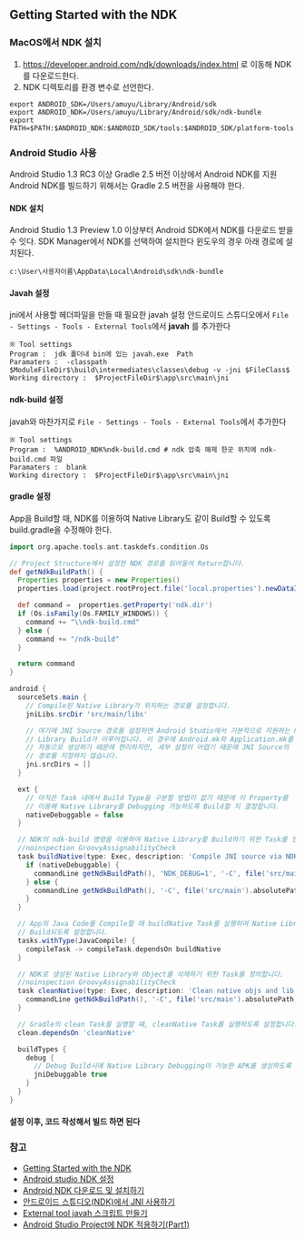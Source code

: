 ## Getting Started with the NDK
### MacOS에서 NDK 설치
1. https://developer.android.com/ndk/downloads/index.html 로 이동해 NDK를 다운로드한다.
2. NDK 디렉토리를 환경 변수로 선언한다.
```
export ANDROID_SDK=/Users/amuyu/Library/Android/sdk
export ANDROID_NDK=/Users/amuyu/Library/Android/sdk/ndk-bundle
export PATH=$PATH:$ANDROID_NDK:$ANDROID_SDK/tools:$ANDROID_SDK/platform-tools
```

### Android Studio 사용
Android Studio 1.3 RC3 이상 Gradle 2.5 버전 이상에서 Android NDK를 지원
Android NDK를 빌드하기 위해서는 Gradle 2.5 버전을 사용해야 한다.
#### NDK 설치
Android Studio 1.3 Preview 1.0 이상부터 Android SDK에서 NDK를 다운로드 받을 수 잇다. SDK Manager에서 NDK를 선택하여 설치한다
윈도우의 경우 아래 경로에 설치된다.
```
c:\User\사용자이름\AppData\Local\Android\sdk\ndk-bundle
```
#### Javah 설정
jni에서 사용할 헤더파일을 만들 때 필요한 javah 설정
안드로이드 스튜디오에서 `File - Settings - Tools - External Tools`에서 **javah** 를 추가한다  

```
※ Tool settings
Program :  jdk 폴더내 bin에 있는 javah.exe  Path
Paramaters :  -classpath $ModuleFileDir$\build\intermediates\classes\debug -v -jni $FileClass$
Working directory :  $ProjectFileDir$\app\src\main\jni
```
#### ndk-build 설정
javah와 마찬가지로 `File - Settings - Tools - External Tools`에서 추가한다
```
※ Tool settings
Program :  %ANDROID_NDK%ndk-build.cmd # ndk 압축 해제 한곳 위치에 ndk-build.cmd 파일
Paramaters :  blank
Working directory :  $ProjectFileDir$\app\src\main\jni
```
#### gradle 설정
App을 Build할 때, NDK를 이용하여 Native Library도 같이 Build할 수 있도록 build.gradle을 수정해야 한다.
```gradle
import org.apache.tools.ant.taskdefs.condition.Os

// Project Structure에서 설정한 NDK 경로를 읽어들여 Return합니다.
def getNdkBuildPath() {
  Properties properties = new Properties()
  properties.load(project.rootProject.file('local.properties').newDataInputStream())

  def command =  properties.getProperty('ndk.dir')
  if (Os.isFamily(Os.FAMILY_WINDOWS)) {
    command += "\\ndk-build.cmd"
  } else {
    command += "/ndk-build"
  }

  return command
}

android {
  sourceSets.main {
    // Compile된 Native Library가 위치하는 경로를 설정합니다.
    jniLibs.srcDir 'src/main/libs'

    // 여기에 JNI Source 경로를 설정하면 Android Studio에서 기본적으로 지원하는 Native
    // Library Build가 이루어집니다. 이 경우에 Android.mk와 Application.mk를
    // 자동으로 생성하기 때문에 편리하지만, 세부 설정이 어렵기 때문에 JNI Source의
    // 경로를 지정하지 않습니다.
    jni.srcDirs = []
  }

  ext {
    // 아직은 Task 내에서 Build Type을 구분할 방법이 없기 때문에 이 Property를
    // 이용해 Native Library를 Debugging 가능하도록 Build할 지 결정합니다.
    nativeDebuggable = false
  }

  // NDK의 ndk-build 명령을 이용하여 Native Library를 Build하기 위한 Task를 정의합니다.
  //noinspection GroovyAssignabilityCheck
  task buildNative(type: Exec, description: 'Compile JNI source via NDK') {
    if (nativeDebuggable) {
      commandLine getNdkBuildPath(), 'NDK_DEBUG=1', '-C', file('src/main').absolutePath
    } else {
      commandLine getNdkBuildPath(), '-C', file('src/main').absolutePath
    }
  }

  // App의 Java Code를 Compile할 때 buildNative Task를 실행하여 Native Library도 같이
  // Build되도록 설정합니다.
  tasks.withType(JavaCompile) {
    compileTask -> compileTask.dependsOn buildNative
  }  

  // NDK로 생성된 Native Library와 Object를 삭제하기 위한 Task를 정의합니다.
  //noinspection GroovyAssignabilityCheck
  task cleanNative(type: Exec, description: 'Clean native objs and lib') {
    commandLine getNdkBuildPath(), '-C', file('src/main').absolutePath, 'clean'
  }

  // Gradle의 clean Task를 실행할 떄, cleanNative Task를 실행하도록 설정합니다.
  clean.dependsOn 'cleanNative'

  buildTypes {
    debug {
      // Debug Build시에 Native Library Debugging이 가능한 APK를 생성하도록 설정합니다.
      jniDebuggable true
    }
  }
}
```

#### 설정 이후, 코드 작성해서 빌드 하면 된다


### 참고
- [Getting Started with the NDK](https://developer.android.com/ndk/guides/index.html)
- [Android studio NDK 설정](http://dwfox.tistory.com/22)
- [Android NDK 다운로드 및 설치하기](http://thdev.net/626)
- [안드로이드 스튜디오(NDK)에서 JNI 사용하기](http://yucaroll.tistory.com/1)
- [External tool javah 스크립트 만들기](http://hatti.tistory.com/entry/NDK-External-tool-javah-%EC%8A%A4%ED%81%AC%EB%A6%BD%ED%8A%B8-%EB%A7%8C%EB%93%A4%EA%B8%B0)
- [Android Studio Project에 NDK 적용하기(Part1)](https://www.davidlab.net/ko/tech/using-the-android-ndk-with-android-studio-part1/)
